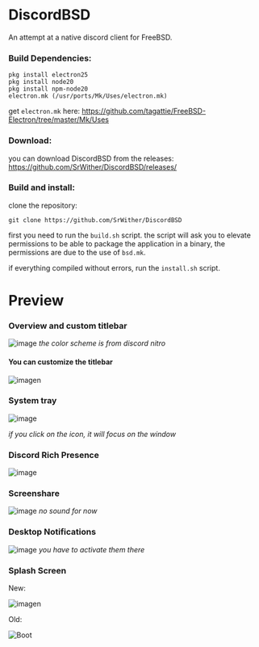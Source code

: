 # DiscordBSD
An attempt at a native discord client for FreeBSD.

### Build Dependencies:
```
pkg install electron25
pkg install node20
pkg install npm-node20
electron.mk (/usr/ports/Mk/Uses/electron.mk)
```
get `electron.mk` here: https://github.com/tagattie/FreeBSD-Electron/tree/master/Mk/Uses

### Download:
you can download DiscordBSD from the releases: https://github.com/SrWither/DiscordBSD/releases/

### Build and install:
clone the repository:
```
git clone https://github.com/SrWither/DiscordBSD
```

first you need to run the `build.sh` script.
the script will ask you to elevate permissions to be able to package the application in a binary, the permissions are due to the use of `bsd.mk`.

if everything compiled without errors, run the `install.sh` script.

# Preview
### Overview and custom titlebar
![image](https://github.com/SrWither/DiscordBSD/assets/59105868/d4934fc8-e169-4e6c-8a1e-01b1f90dc203)
_the color scheme is from discord nitro_

#### You can customize the titlebar
![imagen](https://github.com/SrWither/DiscordBSD/assets/59105868/9dd33845-58cf-4a85-9ae9-55ddc8ddfd5e)

### System tray
![image](https://github.com/SrWither/DiscordBSD/assets/59105868/dcd3c999-4321-452c-bb8d-1ed7aadfa620)

_if you click on the icon, it will focus on the window_

### Discord Rich Presence
![image](https://github.com/SrWither/DiscordBSD/assets/59105868/7f097273-7e21-4e66-b1f0-5cd33768b397)

### Screenshare
![image](https://github.com/SrWither/DiscordBSD/assets/59105868/e9124e61-dbc3-416f-812a-10ac5257738d)
_no sound for now_

### Desktop Notifications
![image](https://github.com/SrWither/DiscordBSD/assets/59105868/18fc3cb0-2223-49c4-a1ce-a997e12b3f8c)
_you have to activate them there_

### Splash Screen
New:

![imagen](https://github.com/SrWither/DiscordBSD/assets/59105868/f5adbbf9-8b52-4afd-9c27-0fe6b6d17095)

Old:

![Boot](https://user-images.githubusercontent.com/59105868/133003303-f491b628-0c66-4449-94f6-ed9d7f8d4f8a.gif)
